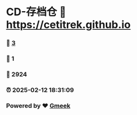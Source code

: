 # CD-存档仓 :link: https://cetitrek.github.io 
### :page_facing_up: [3](https://cetitrek.github.io/tag.html) 
### :speech_balloon: 1 
### :hibiscus: 2924 
### :alarm_clock: 2025-02-12 18:31:09 
### Powered by :heart: [Gmeek](https://github.com/Meekdai/Gmeek)
